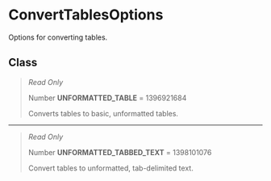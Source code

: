 # ConvertTablesOptions
Options for converting tables.

## Class
> *Read Only* 
> 
> Number **UNFORMATTED_TABLE** = 1396921684
> 
> Converts tables to basic, unformatted tables.
*** 
> *Read Only* 
> 
> Number **UNFORMATTED_TABBED_TEXT** = 1398101076
> 
> Convert tables to unformatted, tab-delimited text.

